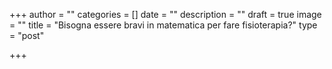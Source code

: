 +++
author = ""
categories = []
date = ""
description = ""
draft = true
image = ""
title = "Bisogna essere bravi in matematica per fare fisioterapia?"
type = "post"

+++
